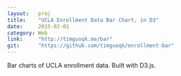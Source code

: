 ```yaml
---
layout:   proj
title:    "UCLA Enrollment Data Bar Chart, in D3"
date:     2015-02-01
category: Web
link:     "http://timguoqk.me/bar"
git:      "https://github.com/timguoqk/enrollment-bar"
---
```


Bar charts of UCLA enrollment data. Built with D3.js.